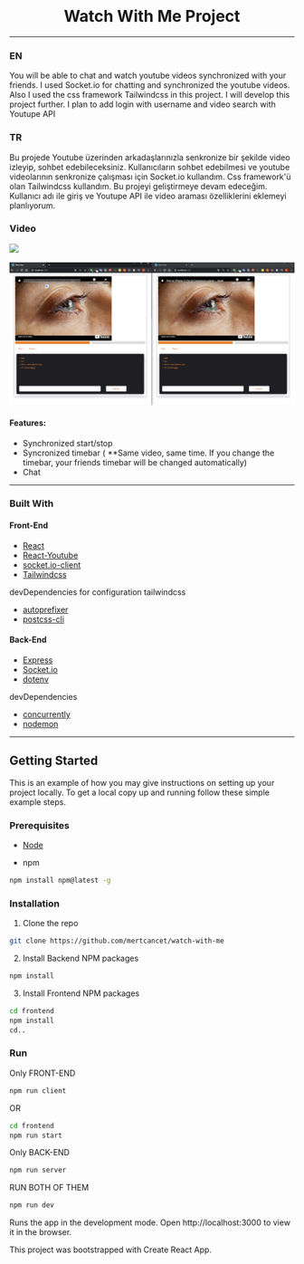 <!-- PROJECT LOGO -->
<br />
<p align="center">

  <h1 align="center">Watch With Me Project</h1>

</p>

<hr/>

### EN

You will be able to chat and watch youtube videos synchronized with your friends. I used Socket.io for chatting and synchronized the youtube videos. Also I used the css framework Tailwindcss in this project.
I will develop this project further. I plan to add login with username and video search with Youtupe API

### TR

Bu projede Youtube üzerinden arkadaşlarınızla senkronize bir şekilde video izleyip, sohbet edebileceksiniz. Kullanıcıların sohbet edebilmesi ve youtube videolarının senkronize çalışması için Socket.io kullandım. Css framework'ü olan Tailwindcss kullandım.
Bu projeyi geliştirmeye devam edeceğim. Kullanıcı adı ile giriş ve Youtupe API ile video araması özelliklerini eklemeyi planlıyorum.

### Video

![](screenVideo/watchWithMe1.gif)



![](screenVideo/screens.PNG)

#### Features:

- Synchronized start/stop
- Syncronized timebar ( \*\*Same video, same time. If you change the timebar, your friends timebar will be changed automatically)
- Chat

<hr/>

### Built With

#### Front-End

- [React](https://reactjs.org/)
- [React-Youtube](https://www.npmjs.com/package/react-youtube)
- [socket.io-client](https://www.npmjs.com/package/socket.io-client)
- [Tailwindcss](https://tailwindcss.com/)

devDependencies for configuration tailwindcss

- [autoprefixer](https://www.npmjs.com/package/autoprefixer)
- [postcss-cli](https://www.npmjs.com/package/postcss-cli)

#### Back-End

- [Express]()
- [Socket.io](https://socket.io/)
- [dotenv](https://www.npmjs.com/package/dotenv)

devDependencies

- [concurrently](https://www.npmjs.com/package/concurrently)
- [nodemon](https://www.npmjs.com/package/nodemon)
<hr/>
<!-- GETTING STARTED -->

## Getting Started

This is an example of how you may give instructions on setting up your project locally.
To get a local copy up and running follow these simple example steps.

### Prerequisites

- [Node](https://nodejs.org/en/)

- npm

```sh
npm install npm@latest -g
```

### Installation

1. Clone the repo

```sh
git clone https://github.com/mertcancet/watch-with-me
```

2. Install Backend NPM packages

```sh
npm install
```

3. Install Frontend NPM packages

```sh
cd frontend
npm install
cd..
```

### Run

Only FRONT-END

```sh
npm run client
```

OR

```sh
cd frontend
npm run start
```

Only BACK-END

```sh
npm run server
```

RUN BOTH OF THEM

```sh
npm run dev
```

Runs the app in the development mode.
Open http://localhost:3000 to view it in the browser.

This project was bootstrapped with Create React App.
